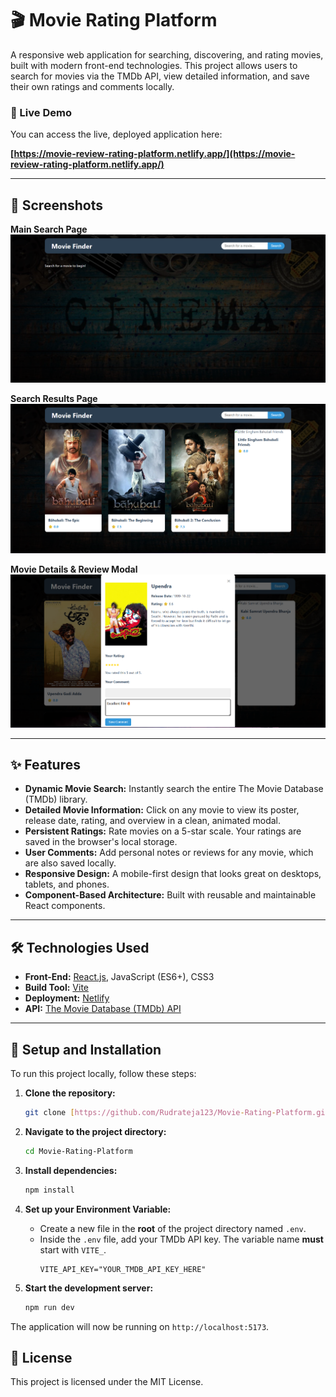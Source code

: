 # 🎬 Movie Rating Platform

A responsive web application for searching, discovering, and rating movies, built with modern front-end technologies. This project allows users to search for movies via the TMDb API, view detailed information, and save their own ratings and comments locally.


### 🚀 Live Demo

You can access the live, deployed application here:

**[https://movie-review-rating-platform.netlify.app/](https://movie-review-rating-platform.netlify.app/)** 

---

## 📸 Screenshots


**Main Search Page**
![Main Page Screenshot](./public/HomeScreen.png)

**Search Results Page**
![Search Results Screenshot](./public/SearchResults.png)

**Movie Details & Review Modal**
![Details Modal Screenshot](./public/Movie_Overview.png)

---

## ✨ Features

-   **Dynamic Movie Search:** Instantly search the entire The Movie Database (TMDb) library.
-   **Detailed Movie Information:** Click on any movie to view its poster, release date, rating, and overview in a clean, animated modal.
-   **Persistent Ratings:** Rate movies on a 5-star scale. Your ratings are saved in the browser's local storage.
-   **User Comments:** Add personal notes or reviews for any movie, which are also saved locally.
-   **Responsive Design:** A mobile-first design that looks great on desktops, tablets, and phones.
-   **Component-Based Architecture:** Built with reusable and maintainable React components.

---

## 🛠️ Technologies Used

-   **Front-End:** [React.js](https://reactjs.org/), JavaScript (ES6+), CSS3
-   **Build Tool:** [Vite](https://vitejs.dev/)
-   **Deployment:** [Netlify](https://www.netlify.com/)
-   **API:** [The Movie Database (TMDb) API](https://www.themoviedb.org/documentation/api)

---

## 🚀 Setup and Installation

To run this project locally, follow these steps:

1.  **Clone the repository:**
    ```bash
    git clone [https://github.com/Rudrateja123/Movie-Rating-Platform.git](https://github.com/Rudrateja123/Movie-Rating-Platform.git)
    ```

2.  **Navigate to the project directory:**
    ```bash
    cd Movie-Rating-Platform
    ```

3.  **Install dependencies:**
    ```bash
    npm install
    ```

4.  **Set up your Environment Variable:**
    -   Create a new file in the **root** of the project directory named `.env`.
    -   Inside the `.env` file, add your TMDb API key. The variable name **must** start with `VITE_`.
        ```
        VITE_API_KEY="YOUR_TMDB_API_KEY_HERE"
        ```

5.  **Start the development server:**
    ```bash
    npm run dev
    ```

The application will now be running on `http://localhost:5173`.

## 📄 License

This project is licensed under the MIT License.